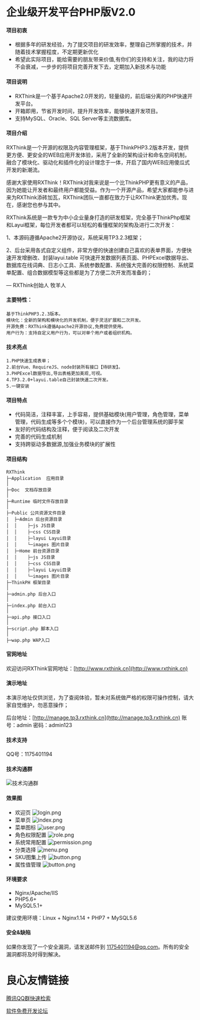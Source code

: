 # 企业级开发平台PHP版V2.0

 
   
 

 

#### 项目初衷
- 根据多年的研发经验，为了提交项目的研发效率，整理自己所掌握的技术，并随着技术掌握程度，不定期更新优化
- 希望此实际项目，能给需要的朋友带来价值,有你们的支持和关注，我的动力将不会衰减，一步步的将项目完善开发下去，定期加入新技术与功能

 

#### 项目说明
- RXThink是一个基于Apache2.0开发的，轻量级的，前后端分离的PHP快速开发平台。
- 开箱即用，节省开发时间，提升开发效率，能够快速开发项目。
- 支持MySQL、Oracle、SQL Server等主流数据库。

 

#### 项目介绍
RXThink是一个开源的权限及内容管理框架，基于ThinkPHP3.2版本开发，提供更方便、更安全的WEB应用开发体验，采用了全新的架构设计和命名空间机制，融合了模块化、驱动化和插件化的设计理念于一体，开启了国内WEB应用傻瓜式开发的新潮流。

感谢大家使用RXThink！RXThink对我来说是一个比ThinkPHP更有意义的产品，因为她能让开发者和最终用户都能受益。作为一个开源产品，希望大家都能参与进来为RXThink添砖加瓦，RXThink团队一直都在致力于让RXThink更加优秀。现在，感谢您也参与其中。

RXThink系统是一款专为中小企业量身打造的研发框架，完全基于ThinkPhp框架和Layui框架，每位开发者都可以轻松的看懂框架的架构及进行二次开发：

1、本源码遵循Apache2开源协议，系统采用TP3.2.3框架；

2、后台采用各式自定义组件，非常方便的快速创建自己喜欢的表单界面，方便快速开发增删改、封装layui.table 可快速开发数据列表页面、PHPExcel数据导出、数据库在线词典、日志小工具、系统参数配置、系统强大完善的权限控制、系统菜单配置、组合数据模型等这些都是为了方便二次开发而准备的；

  

— RXThink创始人 牧羊人
#### 主要特性：

    基于ThinkPHP3.2.3版本。
    模块化：全新的架构和模块化的开发机制，便于灵活扩展和二次开发。
    开源免费：RXThink遵循Apache2开源协议,免费提供使用。
    用户行为：支持自定义用户行为，可以对单个用户或者组织机构。

	
#### 技术亮点

    1.PHP快速生成表单；
    2.前台Vue、RequireJS、node封装所有接口【待研发】。
    3.PHPExcel数据导出,导出表格更加美观,可视。
    4.TP3.2.0+layui.table自己封装快速二次开发。
    5.一键安装
	
  

#### 项目特点
- 代码简洁，注释丰富，上手容易，提供基础模块(用户管理，角色管理，菜单管理，代码生成等多个个模块)，可以直接作为一个后台管理系统的脚手架
- 友好的代码结构及注释，便于阅读及二次开发
- 完善的代码生成机制
- 支持跨驱动多数据源,加强业务模块的扩展性

  

#### 项目结构
```
RXThink
├─Application  应用目录
│
├─Doc  文档存放目录
│
├─Runtime 临时文件存放目录
│ 
├─Public 公共资源文件目录
│  ├─Admin 后台资源目录
│  │    ├─js JS目录
│  │    ├─css CSS目录
│  │    ├─layui Layui目录
│  │    └─images 图片目录
│  ├─Home 前台资源目录
│  │    ├─js JS目录
│  │    ├─css CSS目录
│  │    ├─layui Layui目录
│  │    └─images 图片目录
├─ThinkPH 框架目录
│ 
├─admin.php 后台入口
│ 
├─index.php 前台入口
│ 
├─api.php 接口入口
│ 
├─script.php 脚本入口
│ 
├─wap.php WAP入口

```

  
	
#### 官网地址

欢迎访问RXThink官网地址：[http://www.rxthink.cn](http://www.rxthink.cn)
	
#### 演示地址

本演示地址仅供浏览，为了查阅体验，暂未对系统做严格的权限可操作控制，请大家自觉维护，勿恶意操作；

后台地址：[http://manage.tp3.rxthink.cn](http://manage.tp3.rxthink.cn) 账号：admin 密码：admin123
	
 
	
#### 技术支持

QQ号：1175401194

#### 技术沟通群

![技术沟通群](http://images.tp50.rxthink.cn/rxthink_qun.png "技术沟通群")
	
 

#### 效果图
- 欢迎页
![login.png](http://images.kivii.renxixi.com/rxthink/1.png "欢迎页")
- 菜单页
![index.png](http://images.kivii.renxixi.com/rxthink/2.png "菜单页")
- 菜单图标
![user.png](http://images.kivii.renxixi.com/rxthink/3.png "菜单图标")
- 角色权限配置
![role.png](http://images.kivii.renxixi.com/rxthink/4.png "角色权限配置")
- 系统常用配置
![permission.png](http://images.kivii.renxixi.com/rxthink/5.png "系统常用配置")
- 分类选择
![menu.png](http://images.kivii.renxixi.com/rxthink/6.png "分类选择")
- SKU图集上传
![button.png](http://images.kivii.renxixi.com/rxthink/7.png "SKU图集上传")
- 属性值管理
![button.png](http://images.kivii.renxixi.com/rxthink/8.png "属性值管理")

 


#### 环境要求
- Nginx/Apache/IIS
- PHP5.6+
- MySQL5.1+

建议使用环境：Linux + Nginx1.14 + PHP7 + MySQL5.6


#### 安全&缺陷
如果你发现了一个安全漏洞，请发送邮件到 1175401194@qq.com。所有的安全漏洞都将及时得到解决。


 # 良心友情链接

[腾讯QQ群快速检索](http://u.720life.cn/s/8cf73f7c)

[软件免费开发论坛](http://u.720life.cn/s/bbb01dc0)